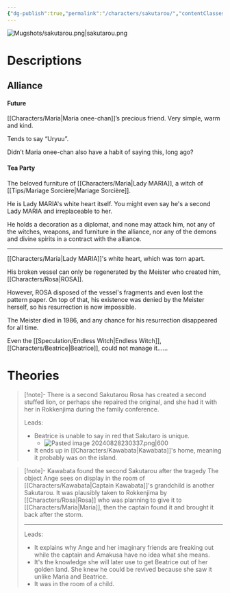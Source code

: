 ```yaml
---
{"dg-publish":true,"permalink":"/characters/sakutarou/","contentClasses":"center-headings center-images","tags":["furniture"]}
---
```



![Mugshots/sakutarou.png|sakutarou.png](/img/user/Mugshots/sakutarou.png)
# Descriptions

## Alliance
#### Future

[[Characters/Maria\|Maria onee-chan]]’s precious friend.
Very simple, warm and kind.

Tends to say “Uryuu”.

Didn’t Maria onee-chan also have a habit of saying this, long ago?
#### Tea Party

The beloved furniture of [[Characters/Maria\|Lady MARIA]], a witch of [[Tips/Mariage Sorcière\|Mariage Sorcière]].

He is Lady MARIA's white heart itself. You might even say he's a second Lady MARIA and irreplaceable to her.

He holds a decoration as a diplomat, and none may attack him, not any of the witches, weapons, and furniture in the alliance, nor any of the demons and divine spirits in a contract with the alliance.

---
[[Characters/Maria\|Lady MARIA]]'s white heart, which was torn apart.

His broken vessel can only be regenerated by the Meister who created him, [[Characters/Rosa\|ROSA]].

However, ROSA disposed of the vessel's fragments and even lost the pattern paper. On top of that, his existence was denied by the Meister herself, so his resurrection is now impossible.

The Meister died in 1986, and any chance for his resurrection disappeared for all time.

Even the [[Speculation/Endless Witch\|Endless Witch]], [[Characters/Beatrice\|Beatrice]], could not manage it......
# Theories


<div class="transclusion internal-embed is-loaded"><div class="markdown-embed">



> [!note]- There is a second Sakutarou
> Rosa has created a second stuffed lion, or perhaps she repaired the original, and she had it with her in Rokkenjima during the family conference.
>
>Leads: 
>- Beatrice is unable to say in red that Sakutaro is unique.
> 	- ![Pasted image 20240828230337.png|600](/img/user/Attachments/Pasted%20image%2020240828230337.png)
> - It ends up in [[Characters/Kawabata\|Kawabata]]'s home, meaning it probably was on the island.

</div></div>


<div class="transclusion internal-embed is-loaded"><div class="markdown-embed">



> [!note]- Kawabata found the second Sakutarou after the tragedy
> The object Ange sees on display in the room of [[Characters/Kawabata\|Captain Kawabata]]'s grandchild is another Sakutarou. It was plausibly taken to Rokkenjima by [[Characters/Rosa\|Rosa]] who was planning to give it to [[Characters/Maria\|Maria]], then the captain found it and brought it back after the storm.
> 
> ---
> Leads:
> - It explains why Ange and her imaginary friends are freaking out while the captain and Amakusa have no idea what she means.
> - It's the knowledge she will later use to get Beatrice out of her golden land. She knew he could be revived because she saw it unlike Maria and Beatrice.
> - It was in the room of a child.

</div></div>

